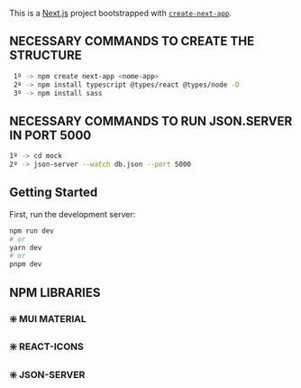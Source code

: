 This is a [Next.js](https://nextjs.org/) project bootstrapped with [`create-next-app`](https://github.com/vercel/next.js/tree/canary/packages/create-next-app).



## NECESSARY COMMANDS TO CREATE THE STRUCTURE

```bash
 1º -> npm create next-app <nome-app> 
 2º -> npm install typescript @types/react @types/node -D
 3º -> npm install sass
```

## NECESSARY COMMANDS TO RUN JSON.SERVER IN PORT 5000
```bash
1º -> cd mock
2º -> json-server --watch db.json --port 5000
```

## Getting Started

First, run the development server:

```bash
npm run dev
# or
yarn dev
# or
pnpm dev
```

## NPM LIBRARIES


### ❇️ MUI MATERIAL
### ❇️ REACT-ICONS 
### ❇️ JSON-SERVER



